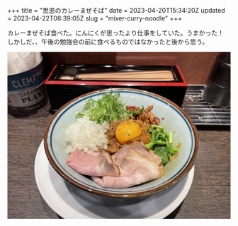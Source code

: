+++
title = "思恩のカレーまぜそば"
date = 2023-04-20T15:34:20Z
updated = 2023-04-22T08:39:05Z
slug = "mixer-curry-noodle"
+++

カレーまぜそば食べた。にんにくが思ったより仕事をしていた。うまかった！  
しかしだ、、午後の勉強会の前に食べるものではなかったと後から思う。  

![思恩のカレーまぜそば](/img/202304/mixer-curry-noodle-shion.jpg)